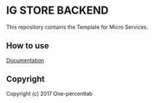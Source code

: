 # IG STORE BACKEND

This repository contains the Template for Micro Services.


## How to use

[Documentation](/docs/README.md)


## Copyright

Copyright (c) 2017 One-percentlab